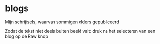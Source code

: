 # blogs

Mijn schrijfsels, waarvan sommigen elders gepubliceerd

Zodat de tekst niet deels buiten beeld valt: druk na het selecteren van een blog op de Raw knop
